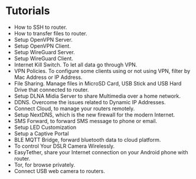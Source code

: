 # Tutorials

* How to SSH to router.
* How to transfer files to router.
* Setup OpenVPN Server.
* Setup OpenVPN Client.
* Setup WireGuard Server.
* Setup WireGuard Client.
* Internet Kill Switch. To let all data go through VPN.
* VPN Policies. To configure some clients using or not using VPN, filter by Mac Address or IP Address. 
* File Sharing. Manage files in MicroSD Card, USB Stick and USB Hard Drive that connected to router.
* Setup DLNA Midia Server to share Multimedia over a home network.
* DDNS. Overcome the issues related to Dynamic IP Addresses.
* Connect Cloud, to manage your routers remotely.
* Setup NextDNS, which is the new firewall for the modern Internet.
* SMS Forward, to forward SMS message to phone or email.
* Setup LED Customization
* Setup a Captive Portal
* BLE MQTT Bridge, forward bluetooth data to cloud platform.
* To control Your DSLR Camera Wirelessly.
* EasyTether, share your Internet connection on your Android phone with router.
* Tor, for browse privately.
* Connect USB web camera to routers.
